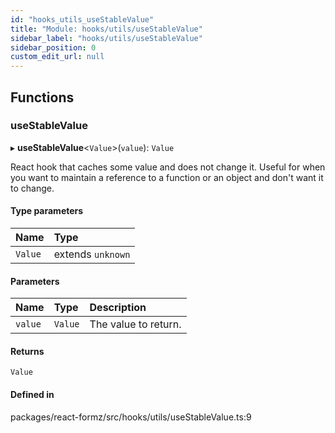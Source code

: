 ```yaml
---
id: "hooks_utils_useStableValue"
title: "Module: hooks/utils/useStableValue"
sidebar_label: "hooks/utils/useStableValue"
sidebar_position: 0
custom_edit_url: null
---
```


## Functions

### useStableValue

▸ **useStableValue**<`Value`\>(`value`): `Value`

React hook that caches some value and does not change it. Useful for when
you want to maintain a reference to a function or an object and don't want
it to change.

#### Type parameters

| Name | Type |
| :------ | :------ |
| `Value` | extends `unknown` |

#### Parameters

| Name | Type | Description |
| :------ | :------ | :------ |
| `value` | `Value` | The value to return. |

#### Returns

`Value`

#### Defined in

packages/react-formz/src/hooks/utils/useStableValue.ts:9

